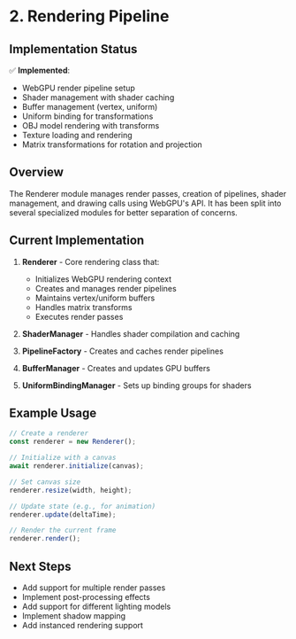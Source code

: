 # 2. Rendering Pipeline

## Implementation Status

✅ **Implemented**:
- WebGPU render pipeline setup
- Shader management with shader caching
- Buffer management (vertex, uniform)
- Uniform binding for transformations
- OBJ model rendering with transforms
- Texture loading and rendering
- Matrix transformations for rotation and projection

## Overview

The Renderer module manages render passes, creation of pipelines, shader management, and drawing calls using WebGPU's API. It has been split into several specialized modules for better separation of concerns.

## Current Implementation

1. **Renderer** - Core rendering class that:
   - Initializes WebGPU rendering context
   - Creates and manages render pipelines
   - Maintains vertex/uniform buffers
   - Handles matrix transforms
   - Executes render passes

2. **ShaderManager** - Handles shader compilation and caching

3. **PipelineFactory** - Creates and caches render pipelines

4. **BufferManager** - Creates and updates GPU buffers

5. **UniformBindingManager** - Sets up binding groups for shaders

## Example Usage

```javascript
// Create a renderer
const renderer = new Renderer();

// Initialize with a canvas
await renderer.initialize(canvas);

// Set canvas size
renderer.resize(width, height);

// Update state (e.g., for animation)
renderer.update(deltaTime);

// Render the current frame
renderer.render();
```

## Next Steps

- Add support for multiple render passes
- Implement post-processing effects
- Add support for different lighting models
- Implement shadow mapping
- Add instanced rendering support
